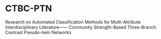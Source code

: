 # CTBC-PTN
Research on Automated Classification Methods for Multi-Attribute Interdisciplinary Literature—— Community Strength-Based Three-Branch Contrast Pseudo-twin Networks

